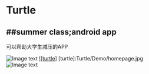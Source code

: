 # Turtle
##summer class;android app
------
可以帮助大学生减压的APP

![Image text](Turtle/Demo/welcome.jpg)
[![turtle]](https://youtu.be/DTTKaovTD78) 
[turtle]:Turtle/Demo/homepage.jpg    
![Image text](Turtle/Demo/mycenter.jpg)


